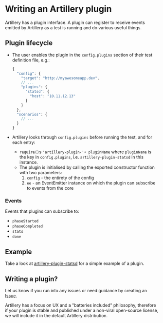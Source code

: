 # Writing an Artillery plugin

Artillery has a plugin interface. A plugin can register to receive events emitted by Artillery as a test is running and do various useful things.

## Plugin lifecycle

- The user enables the plugin in the `config.plugins` section of their test definition file, e.g.:

  ```javascript
  {
    "config": {
      "target": "http://myawesomeapp.dev",
      // ...
      "plugins": {
        "statsd": {
          "host": "10.11.12.13"
        }
      }
    },
    "scenarios": {
      // ...
    }
  }
  ```

- Artillery looks through `config.plugins` before running the test, and for each entry:
  - `require()`s `'artillery-plugin-'+ pluginName` where `pluginName` is the key in `config.plugins`, i.e. `artillery-plugin-statsd` in this instance.
  - The plugin is initialised by calling the exported constructor function with two parameters:
    1. `config` - the entirety of the config
    2. `ee` - an EventEmitter instance on which the plugin can subscribe to events from the core

### Events

Events that plugins can subscribe to:

- `phaseStarted`
- `phaseCompleted`
- `stats`
- `done`

## Example

Take a look at [artillery-plugin-statsd](https://github.com/shoreditch-ops/artillery-plugin-statsd) for a simple example of a plugin.

## Writing a plugin?

Let us know if you run into any issues or need guidance by creating an [Issue](https://github.com/shoreditch-ops/artillery/issues).

Artillery has a focus on UX and a "batteries included" philosophy, therefore if your plugin is stable and published under a non-viral open-source license, we will include it in the default Artillery distribution.
